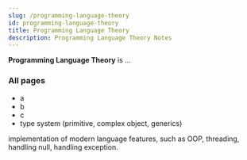 ```yaml
---
slug: /programming-language-theory
id: programming-language-theory
title: Programming Language Theory
description: Programming Language Theory Notes
---
```


**Programming Language Theory** is ...

### All pages

- a
- b
- c
- type system (primitive, complex object, generics)

implementation of modern language features, such as OOP, threading, handling null, handling exception.
